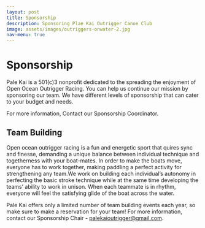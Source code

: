 ```yaml
---
layout: post
title: Sponsorship
description: Sponsoring Plae Kai Outrigger Canoe Club
image: assets/images/outriggers-onwater-2.jpg
nav-menu: true
---
```


# Sponsorship

Pale Kai is a 501(c)3 nonprofit dedicated to the spreading the enjoyment of Open Ocean Outrigger Racing. You can help us continue our mission by sponsoring our team. We have different levels of sponsorship that can cater to your budget and needs.

For more information, Contact our Sponsorship Coordinator.

## Team Building

Open ocean outrigger racing is a fun and energetic sport that quires sync and finesse, demanding a unique balance between individual technique and togetherness with your boat-mates. In order to make the boats move, everyone has to work together, making paddling a perfect activity for strengthening any team.We work on building each individual’s autonomy in perfecting the basic stroke technique while at the same time developing the teams’ ability to work in unison. When each teammate is in rhythm, everyone will feel the satisfying glide of the boat across the water.

Pale Kai offers only a limited number of team building events each year, so make sure to make a reservation for your team!  For more information, contact our Sponsorship Chair - palekaioutrigger@gmail.com.